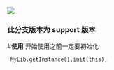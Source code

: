 [![](https://www.jitpack.io/v/PromiseMiss/myUtilsLib.svg)](https://www.jitpack.io/#PromiseMiss/myUtilsLib)
### 此分支版本为 support 版本

#**使用**
开始使用之前一定要初始化
```
 MyLib.getInstance().init(this);
```

